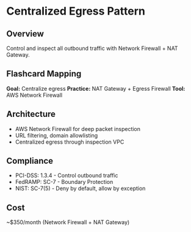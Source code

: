 # Centralized Egress Pattern

## Overview
Control and inspect all outbound traffic with Network Firewall + NAT Gateway.

## Flashcard Mapping
**Goal:** Centralize egress
**Practice:** NAT Gateway + Egress Firewall
**Tool:** AWS Network Firewall

## Architecture
- AWS Network Firewall for deep packet inspection
- URL filtering, domain allowlisting
- Centralized egress through inspection VPC

## Compliance
- PCI-DSS: 1.3.4 - Control outbound traffic
- FedRAMP: SC-7 - Boundary Protection
- NIST: SC-7(5) - Deny by default, allow by exception

## Cost
~$350/month (Network Firewall + NAT Gateway)
